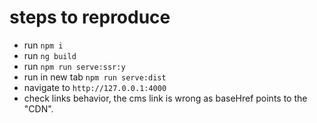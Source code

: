 # steps to reproduce
- run `npm i`
- run `ng build`
- run `npm run serve:ssr:y`
- run in new tab `npm run serve:dist`
- navigate to `http://127.0.0.1:4000`
- check links behavior, the cms link is wrong as baseHref points to the "CDN".
